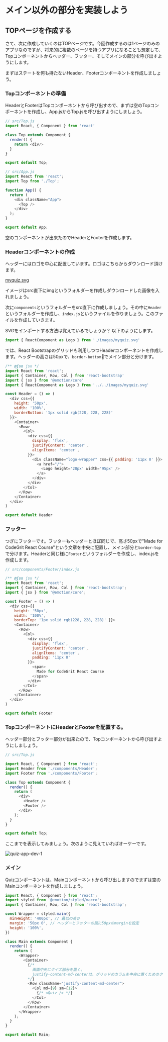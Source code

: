 # メイン以外の部分を実装しよう

## TOPページを作成する

さて、次に作成していくのはTOPページです。今回作成するのは1ページのみのアプリなのですが、将来的に複数のページを持つアプリになることも想定して、Topコンポーネントからヘッダー、フッター、そしてメインの部分を呼び出すようにします。

まずはステートを何も持たないHeader、Footerコンポーネントを作成しましょう。

### Topコンポーネントの準備

HeaderとFooterはTopコンポーネントから呼び出すので、まずは空のTopコンポーネントを作成し、App.jsからTop.jsを呼び出すようにしましょう。

```js
// src/Top.js
import React, { Component } from 'react'

class Top extends Component {
  render() {
    return <div/>
  }
}

export default Top;
```

```js
// src/App.js
import React from 'react';
import Top from './Top';

function App() {
  return (
    <div className="App">
      <Top />
    </div>
  );
}

export default App;
```

空のコンポーネントが出来たのでHeaderとFooterを作成します。

### Headerコンポーネントの作成

ヘッダーにはロゴを中心に配置しています。ロゴはこちらからダウンロード頂けます。

[myquiz.svg](https://firebasestorage.googleapis.com/v0/b/codegrit-images.appspot.com/o/codegrit-react%2FLesson10%2Fmyquiz.svg?alt=media&token=d9a20ca6-3ca3-41a9-9ae1-7c06b9547443)

イメージはsrc直下にimgというフォルダーを作成しダウンロードした画像を入れましょう。

次に`components`というフォルダーをsrc直下に作成しましょう。その中に`Header`というフォルダーを作成し、`index.js`というファイルを作りましょう。このファイルを作成していきます。

SVGをインポートする方法は覚えているでしょうか？ 以下のようにします。

```js
import { ReactComponent as Logo } from './images/myquiz.svg'
```

では、React Bootstrapのグリッドも利用しつつHeaderコンポーネントを作成します。ヘッダーの高さは50pxで、`border-bottom`でメイン部分と分けます。

```js
/** @jsx jsx */
import React from 'react';
import { Container, Row, Col } from 'react-bootstrap'
import { jsx } from '@emotion/core'
import { ReactComponent as Logo } from '../../images/myquiz.svg'

const Header = () => (
  <div css={{
    height: '50px',
    width: '100%',
    borderBottom: '1px solid rgb(228, 228, 228)'
  }}>
    <Container>
      <Row>
        <Col>
          <div css={{
            display: 'flex',
            justifyContent: 'center',
            alignItems: 'center',
          }}>
            <div className="logo-wrapper" css={{ padding: '11px 0' }}>
              <a href="/">
                <Logo height='28px' width='95px' />
              </a>
            </div>
          </div>
        </Col>
      </Row>
    </Container>
  </div>
)

export default Header
```

### フッター

つぎにフッターです。フッターもヘッダーとほぼ同じで、高さ50pxで"Made for CodeGrit React Course"という文章を中央に配置し、メイン部分と`border-top`で分けます。Headerと同じ様に`Footer`というフォルダーを作成し、index.jsを作成します。

```js
// src/components/Footer/index.js

/** @jsx jsx */
import React from 'react';
import { Container, Row, Col } from 'react-bootstrap';
import { jsx } from '@emotion/core';

const Footer = () => (
  <div css={{ 
    height: '50px', 
    width: '100%', 
    borderTop: '1px solid rgb(228, 228, 228)' }}>
    <Container>
      <Row>
        <Col>
          <div css={{
            display: 'flex',
            justifyContent: 'center',
            alignItems: 'center',
            padding: '11px 0'
          }}>
            <span>
              Made for CodeGrit React Course
            </span>
          </div>
        </Col>
      </Row>
    </Container>
  </div>
)

export default Footer
```

### TopコンポーネントにHeaderとFooterを配置する。

ヘッダー部分とフッター部分が出来たので、Topコンポーネントから呼び出すようにしましょう。

```js
// src/Top.js

import React, { Component } from 'react';
import Header from './components/Header';
import Footer from './components/Footer';

class Top extends Component {
  render() {
    return (
      <div>
        <Header />
        <Footer />
      </div>
    );
  }
}

export default Top;
```

ここまでを表示してみましょう。次のように見えていればオーケーです。

![quiz-app-dev-1](https://firebasestorage.googleapis.com/v0/b/codegrit-images.appspot.com/o/codegrit-react%2FLesson10%2Fquiz-app-dev-1.png?alt=media&token=13df00b3-08da-4ca0-83d0-ad40e9297889)

### メイン

Quizコンポーネントは、Mainコンポーネントから呼び出しますのでまずは空のMainコンポーネントを作成しましょう。

```js
import React, { Component } from 'react';
import styled from '@emotion/styled/macro';
import { Container, Row, Col } from 'react-bootstrap';

const Wrapper = styled.main({
  minHeight: '400px', // 最低の高さ
  margin: '50px 0', // ヘッダーとフッターの間に50pxのmarginを設定
  height: '100%',
})

class Main extends Component {
  render() {
    return (
      <Wrapper>
        <Container>
          {/* 
            画面中央にクイズ部分を置く。
            justify-content-md-centerは、グリッドのカラムを中央に置くためのクラスでbootstrapのcssに定義されている.
          */}
          <Row className="justify-content-md-center">
            <Col md={9} sm={12}>
              {/* <Quiz /> */}
            </Col>
          </Row>
        </Container>
      </Wrapper>
    );
  }
}

export default Main;
```